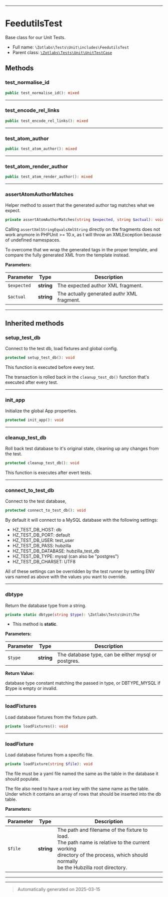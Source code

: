 ***

# FeedutilsTest

Base class for our Unit Tests.



* Full name: `\Zotlabs\Tests\Unit\includes\FeedutilsTest`
* Parent class: [`\Zotlabs\Tests\Unit\UnitTestCase`](../UnitTestCase.md)




## Methods


### test_normalise_id



```php
public test_normalise_id(): mixed
```












***

### test_encode_rel_links



```php
public test_encode_rel_links(): mixed
```












***

### test_atom_author



```php
public test_atom_author(): mixed
```












***

### test_atom_render_author



```php
public test_atom_render_author(): mixed
```












***

### assertAtomAuthorMatches

Helper method to assert that the generated author tag matches
what we expect.

```php
private assertAtomAuthorMatches(string $expected, string $actual): void
```

Calling `assertXmlStringEqualsXmlString` directly on the fragments
does not work anymore in PHPUnit >= 10.x, as t will throw an XMLException
because of undefined namespaces.

To overcome that we wrap the generated tags in the proper template,
and compare the fully generated XML from the template instead.






**Parameters:**

| Parameter | Type | Description |
|-----------|------|-------------|
| `$expected` | **string** | The expected author XML fragment. |
| `$actual` | **string** | The actually generated authr XML fragment. |





***


## Inherited methods


### setup_test_db

Connect to the test db, load fixtures and global config.

```php
protected setup_test_db(): void
```

This function is executed before every test.

The transaction is rolled back in the `cleanup_test_db()` function
that's executed after every test.










***

### init_app

Initialize the global App properties.

```php
protected init_app(): void
```












***

### cleanup_test_db

Roll back test database to it's original state, cleaning up
any changes from the test.

```php
protected cleanup_test_db(): void
```

This function is executes after evert tests.










***

### connect_to_test_db

Connect to the test database,

```php
protected connect_to_test_db(): void
```

By default it will connect to a MySQL database with the following settings:

  - HZ_TEST_DB_HOST: db
  - HZ_TEST_DB_PORT: default
  - HZ_TEST_DB_USER: test_user
  - HZ_TEST_DB_PASS: hubzilla
  - HZ_TEST_DB_DATABASE: hubzilla_test_db
  - HZ_TEST_DB_TYPE: mysql (can also be "postgres")
  - HZ_TEST_DB_CHARSET: UTF8

All of these settings can be overridden by the test runner by setting ENV vars
named as above with the values you want to override.










***

### dbtype

Return the database type from a string.

```php
private static dbtype(string $type): \Zotlabs\Tests\Unit\The
```



* This method is **static**.




**Parameters:**

| Parameter | Type | Description |
|-----------|------|-------------|
| `$type` | **string** | The database type, can be either mysql or postgres. |


**Return Value:**

database type constant matching the passed in type, or DBTYPE_MYSQL
if $type is empty or invalid.




***

### loadFixtures

Load database fixtures from the fixture path.

```php
private loadFixtures(): void
```












***

### loadFixture

Load database fixtures from a specific file.

```php
private loadFixture(string $file): void
```

The file must be a yaml file named the same as the table in the database
it should populate.

The file also need to have a root key with the same name as the table.
Under which it contains an array of rows that should be inserted into
the db table.






**Parameters:**

| Parameter | Type | Description |
|-----------|------|-------------|
| `$file` | **string** | The path and filename of the fixture to load.<br />The path name is relative to the current working<br />directory of the process, which should normally<br />be the Hubzilla root directory. |





***


***
> Automatically generated on 2025-03-15
